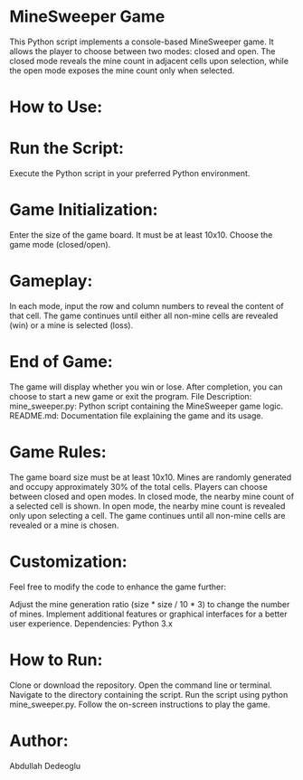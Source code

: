 # MineSweeper Game
This Python script implements a console-based MineSweeper game. It allows the player to choose between two modes: closed and open. The closed mode reveals the mine count in adjacent cells upon selection, while the open mode exposes the mine count only when selected.

# How to Use:
# Run the Script:

Execute the Python script in your preferred Python environment.

# Game Initialization:

Enter the size of the game board. It must be at least 10x10.
Choose the game mode (closed/open).
# Gameplay:

In each mode, input the row and column numbers to reveal the content of that cell.
The game continues until either all non-mine cells are revealed (win) or a mine is selected (loss).
# End of Game:

The game will display whether you win or lose.
After completion, you can choose to start a new game or exit the program.
File Description:
mine_sweeper.py: Python script containing the MineSweeper game logic.
README.md: Documentation file explaining the game and its usage.
# Game Rules:
The game board size must be at least 10x10.
Mines are randomly generated and occupy approximately 30% of the total cells.
Players can choose between closed and open modes.
In closed mode, the nearby mine count of a selected cell is shown.
In open mode, the nearby mine count is revealed only upon selecting a cell.
The game continues until all non-mine cells are revealed or a mine is chosen.
# Customization:
Feel free to modify the code to enhance the game further:

Adjust the mine generation ratio (size * size / 10 * 3) to change the number of mines.
Implement additional features or graphical interfaces for a better user experience.
Dependencies:
Python 3.x
# How to Run:
Clone or download the repository.
Open the command line or terminal.
Navigate to the directory containing the script.
Run the script using python mine_sweeper.py.
Follow the on-screen instructions to play the game.
# Author:
Abdullah Dedeoglu 